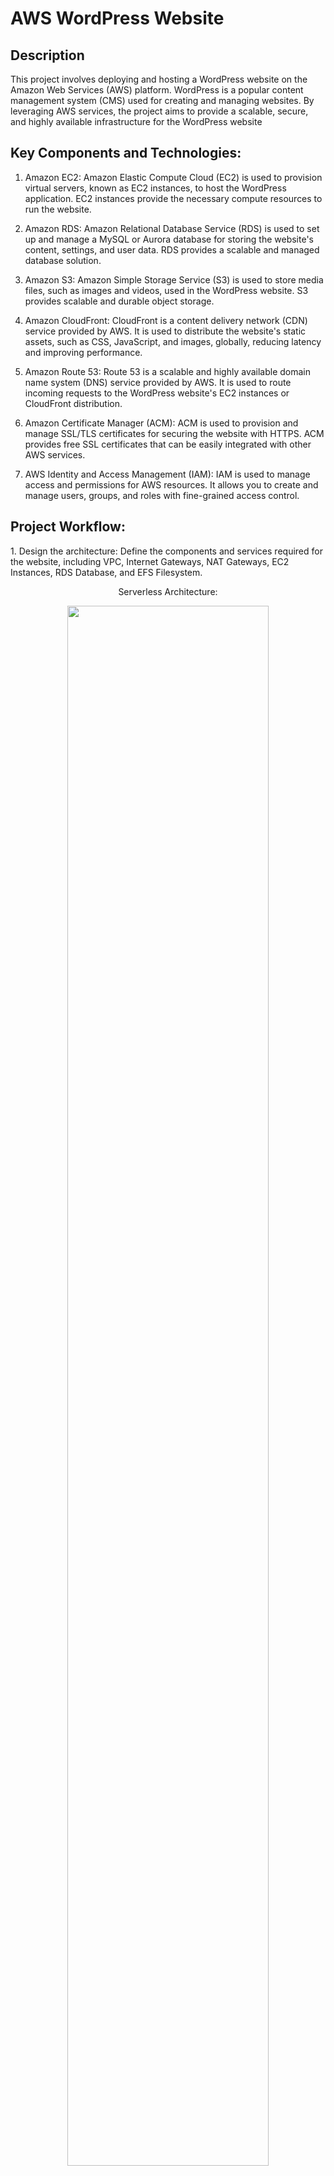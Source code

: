 <h1>AWS WordPress Website</h1>

<h2>Description</h2>
This project involves deploying and hosting a WordPress website on the Amazon Web Services (AWS) platform. WordPress is a popular content management system (CMS) used for creating and managing websites. By leveraging AWS services, the project aims to provide a scalable, secure, and highly available infrastructure for the WordPress website<br />


<h2> Key Components and Technologies:</h2>

1. Amazon EC2: Amazon Elastic Compute Cloud (EC2) is used to provision virtual servers, known as EC2 instances, to host the WordPress application. EC2 instances provide the necessary compute resources to run the website.

2. Amazon RDS: Amazon Relational Database Service (RDS) is used to set up and manage a MySQL or Aurora database for storing the website's content, settings, and user data. RDS provides a scalable and managed database solution.

3. Amazon S3: Amazon Simple Storage Service (S3) is used to store media files, such as images and videos, used in the WordPress website. S3 provides scalable and durable object storage.

4. Amazon CloudFront: CloudFront is a content delivery network (CDN) service provided by AWS. It is used to distribute the website's static assets, such as CSS, JavaScript, and images, globally, reducing latency and improving performance.

5. Amazon Route 53: Route 53 is a scalable and highly available domain name system (DNS) service provided by AWS. It is used to route incoming requests to the WordPress website's EC2 instances or CloudFront distribution.

6. Amazon Certificate Manager (ACM): ACM is used to provision and manage SSL/TLS certificates for securing the website with HTTPS. ACM provides free SSL certificates that can be easily integrated with other AWS services.

7. AWS Identity and Access Management (IAM): IAM is used to manage access and permissions for AWS resources. It allows you to create and manage users, groups, and roles with fine-grained access control.

<h2>Project Workflow:</h2>
1. Design the architecture: Define the components and services required for the website, including VPC, Internet Gateways, NAT Gateways, EC2 Instances, RDS Database, and EFS Filesystem.
<p align="center">
Serverless Architecture: <br/>
<p align="center">
<img src="https://imgur.com/H6KgRA1.png" height="80%" width="80%">
<br />

2. The first step of this architecture would be to select the region where we want to deploy this website. On the top right corner, select the appropriate region you are at. The next step is to create your VPC. On the AWS Management Console, Navigate to VPC. Click on Create VPC. For the purpose of this project will give it a CIDR Block of 10.0.0.0/16. You can choose any CIDR block you want.
<p align="center">
<img src="https://imgur.com/TU0sbmb.png" height="80%" width="80%">
<br />
<p align="center">
<img src="https://imgur.com/Ot4UizW.png" height="80%" width="80%">
<br />
<p align="center">
<img src="https://imgur.com/Ot4UizW.png" height="80%" width="80%">
<br />
<p align="center">
<img src="https://imgur.com/gj63j1f.png" height="80%" width="80%">
<br />

3. For the instances in our Subnets to have access to the internet, we need to create an Internet Gateway. On the Left side on the VPC main page, Scroll down to the Internet Gateways option. Click on Create Internet Gateway. Attach it to the VPC you just created.
<p align="center">
<img src="https://imgur.com/tTWyBQ0.png" height="80%" width="80%">
<br />
<p align="center">
<img src="https://imgur.com/njWYPKd.png" height="80%" width="80%">
<br />
<p align="center">
<img src="https://imgur.com/fDhl4F6.png" height="80%" width="80%">
<br />

4. Next we will create Subnets in our VPC. First we will create Public Subnets. We require two Public Subnets, One in the Availibility Zone 1a and the other in the Availability zone 1b. Make sure to enable the auto assign IP address in the IP Settings.
<p align="center">
<img src="https://imgur.com/aTiWajA.png" height="80%" width="80%">
<br />
<p align="center">
<img src="https://imgur.com/qvRZbAZ.png" height="80%" width="80%">
<br />
<p align="center">
<img src="https://imgur.com/6mQfagY.png" height="80%" width="80%">
<br />
<p align="center">
<img src="https://imgur.com/hUhisQ1.png" height="80%" width="80%">
<br />

5. Now lets create a Route Table. From the VPC console, Navigate to Route Tables option and click on Create Table. After creating the table, click on the table and scroll down to Routes section. Click on Edit Routes. Then Click on Add Routes and add a route for the instances to connect to the Internet Gateway.
<p align="center">
<img src="https://imgur.com/PliiZSW.png" height="80%" width="80%">
<br />
<p align="center">
<img src="https://imgur.com/g6HbTWl.png" height="80%" width="80%">
<br />
<p align="center">
<img src="https://imgur.com/rkNcaew.png" height="80%" width="80%">
<br />
<p align="center">
<img src="https://imgur.com/h2gaPM1.png" height="80%" width="80%">
<br />

6. Now lets associate the Public Subnets with the Public Route Table. Click on the Route Table, Click on Subnet Associations and add the subnets. 
<p align="center">
<img src="https://imgur.com/lUOAjr7.png" height="80%" width="80%">
<br />
<p align="center">
<img src="https://imgur.com/1OhgdNT.png" height="80%" width="80%">
<br />  

7. Similar to the Step 4, lets create Private Subnets. We need four Private Subnets. One in each Availability Zone for EC2 instances and Database.
<p align="center">
<img src="https://imgur.com/Vt9rYnX.png" height="80%" width="80%">
<br />
<p align="center">
<img src="https://imgur.com/sPREugv.png" height="80%" width="80%">
<br />  
<p align="center">
<img src="https://imgur.com/Nyw1oYg.png" height="80%" width="80%">
<br />

8. Similarly, lets create the Private Route Tables for Availability Zones US-East 1a and 1b.
<p align="center">
<img src="https://imgur.com/j6icWIR.png" height="80%" width="80%">
<br />
<p align="center">
<img src="https://imgur.com/WUavko3.png" height="80%" width="80%">
<br />  
<p align="center">
<img src="https://imgur.com/FLNIbDL.png" height="80%" width="80%">
<br />
<p align="center">
<img src="https://imgur.com/4kEfsom.png" height="80%" width="80%">
<br />  
<p align="center">
<img src="https://imgur.com/vBOHU51.png" height="80%" width="80%">
<br />
<p align="center">
<img src="https://imgur.com/cEhL0ft.png" height="80%" width="80%">
<br />  
<p align="center">
<img src="https://imgur.com/ZGrhzbG.png" height="80%" width="80%">
<br />
<p align="center">
<img src="https://imgur.com/JCdYvYr.png" height="80%" width="80%">
<br />

9. Lets create a NAT Gateway in Public Subnet 1 and Public Subnet 2 and allocate Elastic IP's. Edit the Route Tables and add the route to the NAT Gateway.
<p align="center">
<img src="https://imgur.com/qprHdol.png" height="80%" width="80%">
<br />
<p align="center">
<img src="https://imgur.com/bn7uryS.png" height="80%" width="80%">
<br />  
<p align="center">
<img src="https://imgur.com/ivU2eS6.png" height="80%" width="80%">
<br />
<p align="center">
<img src="https://imgur.com/jZNQb4w.png" height="80%" width="80%">
<br />
<p align="center">
<img src="https://imgur.com/F8JtMGl.png" height="80%" width="80%">
<br />
<p align="center">
<img src="https://imgur.com/F2t80im.png" height="80%" width="80%">
<br />
<p align="center">
<img src="https://imgur.com/F2t80im.png" height="80%" width="80%">
<br />
<p align="center">
<img src="https://imgur.com/NWAUmja.png" height="80%" width="80%">
<br />
<p align="center">
<img src="https://imgur.com/EpKLGEG.png" height="80%" width="80%">
<br />
<p align="center">
<img src="https://imgur.com/Vfkthzp.png" height="80%" width="80%">
<br />

10. Now, lets add the Security Groups for EC2 instances, Application Load Balancer, RDS Database and EFS File System. From the VPC main console, Scroll down on the lefthand side to the Security Groups option. Click on Create Security Group.
<p align="center">
<img src="https://imgur.com/zJtGuNl.png" height="80%" width="80%">
<br />
<p align="center">
<img src="https://imgur.com/M3qyDXZ.png" height="80%" width="80%">
<br />
<p align="center">
<img src="https://imgur.com/02eyGtH.png" height="80%" width="80%">
<br />
<p align="center">
<img src="https://imgur.com/dchucwR.png" height="80%" width="80%">
<br />
<p align="center">
<img src="https://imgur.com/JMneJsd.png" height="80%" width="80%">
<br />
<p align="center">
<img src="https://imgur.com/RXRCaN1.png" height="80%" width="80%">
<br />
<p align="center">
<img src="https://imgur.com/RXRCaN1.png" height="80%" width="80%">
<br />
<p align="center">
<img src="https://imgur.com/rKqCdyT.png" height="80%" width="80%">
<br />
<p align="center">
<img src="https://imgur.com/FppW81h.png" height="80%" width="80%">
<br />

11. Navigate back to RDS Console. On the lefthand side select the Subnet Groups option. Click on Add Subnet Group and select the subnets. 
<p align="center">
<img src="https://imgur.com/IinnFAH.png" height="80%" width="80%">
<br />
<p align="center">
<img src="https://imgur.com/AEGHjKZ.png" height="80%" width="80%">
<br />
<p align="center">
<img src="https://imgur.com/PmXIlPX.png" height="80%" width="80%">
<br />

12. On the RDS Console, Click on Databases. Click on Create Database. Enter the following details and click on Create Database. Remember the Credentials you enter. We are going to be use these to login later.
<p align="center">
<img src="https://imgur.com/QuQ7dql.png" height="80%" width="80%">
<br />
<p align="center">
<img src="https://imgur.com/PmXIlPX.png" height="80%" width="80%">
<br />
<p align="center">
<img src="https://imgur.com/VwPeMRs.png" height="80%" width="80%">
<br />
<p align="center">
<img src="https://imgur.com/e4mBu2d.png" height="80%" width="80%">
<br />
<p align="center">
<img src="https://imgur.com/jZDZsbn.png" height="80%" width="80%">
<br />
<p align="center">
<img src="https://imgur.com/yg7elyB.png" height="80%" width="80%">
<br />
<p align="center">
<img src="https://imgur.com/wTx72rS.png" height="80%" width="80%">
<br />

13. The next step is to create an EFS system.
<p align="center">
<img src="https://imgur.com/0cJIA1W.png" height="80%" width="80%">
<br />
<p align="center">
<img src="https://imgur.com/DdP3Rcz.png" height="80%" width="80%">
<br />
<p align="center">
<img src="https://imgur.com/n0JseaN.png" height="80%" width="80%">
<br />

14. Now, lets create the security group for ssh.
<p align="center">
<img src="https://imgur.com/qCK6vx5.png" height="80%" width="80%">
<br />
<p align="center">
<img src="https://imgur.com/STnXQYL.png" height="80%" width="80%">
<br />




  
  4. Install and confgure WordPress: Download and install the WordPress CMS on the EC2 instances. Configure the database connection settings to connect to the RDS instance.

5. Set up S3 bucket: Create an S3 bucket to store media files used in the WordPress website. Configure the necessary permissions and access control for the bucket.

6. Configure CloudFront: Set up a CloudFront distribution to serve the website's static assets, such as CSS, JavaScript, and images. Configure the CloudFront distribution to use the S3 bucket as the origin.

7. Configure Route 53: Set up DNS records in Route 53 to route incoming requests to the WordPress website's EC2 instances or CloudFront distribution.

8. Enable HTTPS: Use ACM to provision an SSL/TLS certificate for the website's domain. Configure the web server to enable HTTPS and redirect HTTP traffic to HTTPS.

9. Set up backups and monitoring: Configure regular backups for the RDS database and implement monitoring and logging using AWS CloudWatch to track and analyze website performance and health.

<h2>Benefits of AWS WordPress Website:</h2>

- Scalability: AWS allows you to scale the infrastructure resources, such as EC2 instances and RDS databases, based on website traffic and demand, ensuring optimal performance.
- High availability: By leveraging multiple availability zones and load balancing, AWS provides high availability for the WordPress website, minimizing downtime and ensuring continuous access.
- Security: AWS offers various security features, such as IAM for access control, ACM for SSL/TLS certificates, and VPC for network isolation, to enhance the security of the WordPress website.
- Cost-effectiveness: AWS provides a pay-as-you-go pricing model, allowing you to optimize costs by scaling resources as needed and only paying for the actual usage.
<h2>Project Workflow:</h2>
